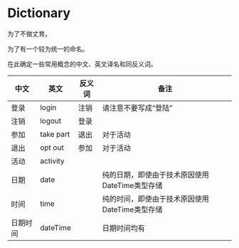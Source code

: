 # Dictionary

为了不做丈育。

为了有一个较为统一的命名。

在此确定一些常用概念的中文、英文译名和同反义词。

| 中文     | 英文      | 反义词 | 备注                                           |
| -------- | --------- | ------ | ---------------------------------------------- |
| 登录     | login     | 注销   | 请注意不要写成“登陆”                           |
| 注销     | logout    | 登录   |                                                |
| 参加     | take part | 退出   | 对于活动                                       |
| 退出     | opt out   | 参加   | 对于活动                                       |
| 活动     | activity  |        |                                                |
| 日期     | date      |        | 纯的日期，即使由于技术原因使用DateTime类型存储 |
| 时间     | time      |        | 纯的时间，即使由于技术原因使用DateTime类型存储 |
| 日期时间 | dateTime  |        | 日期时间均有                                   |